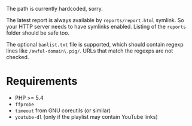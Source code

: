 The path is currently hardcoded, sorry.

The latest report is always available by `reports/report.html` symlink. So your HTTP server needs to have symlinks enabled. Listing of the `reports` folder should be safe too.

The optional `banlist.txt` file is supported, which should contain regexp lines like `/awful-domain\.pig/`. URLs that match the regexps are not checked.

# Requirements

* PHP >= 5.4
* `ffprobe`
* `timeout` from GNU coreutils (or similar)
* `youtube-dl` (only if the playlist may contain YouTube links)
